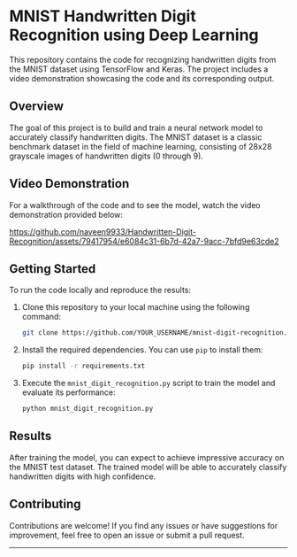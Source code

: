 
# MNIST Handwritten Digit Recognition using Deep Learning

This repository contains the code for recognizing handwritten digits from the MNIST dataset using TensorFlow and Keras. The project includes a video demonstration showcasing the code and its corresponding output.

## Overview

The goal of this project is to build and train a neural network model to accurately classify handwritten digits. The MNIST dataset is a classic benchmark dataset in the field of machine learning, consisting of 28x28 grayscale images of handwritten digits (0 through 9). 

## Video Demonstration

For a walkthrough of the code and to see the model, watch the video demonstration provided below:



https://github.com/naveen9933/Handwritten-Digit-Recognition/assets/79417954/e6084c31-6b7d-42a7-9acc-7bfd9e63cde2


## Getting Started

To run the code locally and reproduce the results:

1. Clone this repository to your local machine using the following command:

   ```bash
   git clone https://github.com/YOUR_USERNAME/mnist-digit-recognition.git
   ```

2. Install the required dependencies. You can use `pip` to install them:

   ```bash
   pip install -r requirements.txt
   ```

3. Execute the `mnist_digit_recognition.py` script to train the model and evaluate its performance:

   ```bash
   python mnist_digit_recognition.py
   ```
   
## Results

After training the model, you can expect to achieve impressive accuracy on the MNIST test dataset. The trained model will be able to accurately classify handwritten digits with high confidence.

## Contributing

Contributions are welcome! If you find any issues or have suggestions for improvement, feel free to open an issue or submit a pull request.

---
